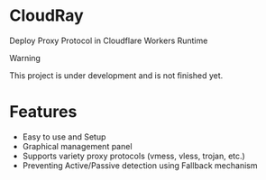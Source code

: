 # CloudRay
Deploy Proxy Protocol in Cloudflare Workers Runtime

> [!WARNING]
> This project is under development and is not finished yet.

# Features

- Easy to use and Setup
- Graphical management panel
- Supports variety proxy protocols (vmess, vless, trojan, etc.)
- Preventing Active/Passive detection using Fallback mechanism
